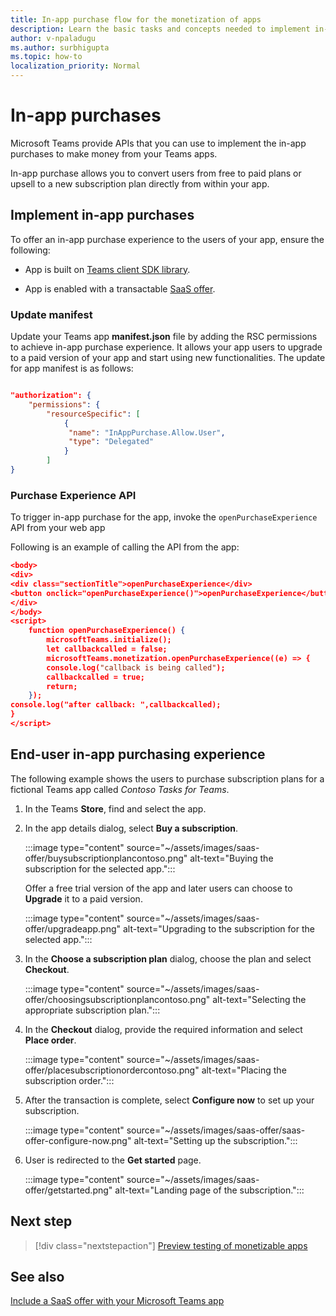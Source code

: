 ```yaml
---
title: In-app purchase flow for the monetization of apps
description: Learn the basic tasks and concepts needed to implement in-app purchases and trial functionality in teams apps.
author: v-npaladugu
ms.author: surbhigupta
ms.topic: how-to
localization_priority: Normal 
---
```


# In-app purchases

Microsoft Teams provide APIs that you can use to implement the in-app purchases to make money from your Teams apps.

In-app purchase allows you to convert users from free to paid plans or upsell to a new subscription plan directly from within your app.

## Implement in-app purchases

To offer an in-app purchase experience to the users of your app, ensure the following:

* App is built on [Teams client SDK library](https://github.com/OfficeDev/microsoft-teams-library-js).

* App is enabled with a transactable [SaaS offer](~/concepts/deploy-and-publish/appsource/prepare/include-saas-offer.md).

### Update manifest

Update your Teams app **manifest.json** file by adding the RSC permissions to achieve in-app purchase experience. It allows your app users to upgrade to a paid version of your app and start using new functionalities. The update for app manifest is as follows:

```json

"authorization": {
    "permissions": {
        "resourceSpecific": [
            {
             "name": "InAppPurchase.Allow.User",
             "type": "Delegated"
            }
        ]
}
```

### Purchase Experience API

To trigger in-app purchase for the app, invoke the `openPurchaseExperience` API from your web app

Following is an example of calling the API from the app:

```json
<body> 
<div> 
<div class="sectionTitle">openPurchaseExperience</div> 
<button onclick="openPurchaseExperience()">openPurchaseExperience</button> 
</div> 
</body> 
<script> 
    function openPurchaseExperience() { 
        microsoftTeams.initialize(); 
        let callbackcalled = false; 
        microsoftTeams.monetization.openPurchaseExperience((e) => { 
        console.log("callback is being called"); 
        callbackcalled = true; 
        return; 
    }); 
console.log("after callback: ",callbackcalled); 
} 
</script> 
```

## End-user in-app purchasing experience

The following example shows the users to purchase subscription plans for a fictional Teams app called *Contoso Tasks for Teams*.

1. In the Teams **Store**, find and select the app.

1. In the app details dialog, select **Buy a subscription**. 

    :::image type="content" source="~/assets/images/saas-offer/buysubscriptionplancontoso.png" alt-text="Buying the subscription for the selected app.":::

    Offer a free trial version of the app and later users can choose to **Upgrade** it to a paid version.

    :::image type="content" source="~/assets/images/saas-offer/upgradeapp.png" alt-text="Upgrading to the subscription for the selected app.":::

1. In the **Choose a subscription plan** dialog, choose the plan and select **Checkout**.

    :::image type="content" source="~/assets/images/saas-offer/choosingsubscriptionplancontoso.png" alt-text="Selecting the appropriate subscription plan.":::

1. In the **Checkout** dialog, provide the required information and select **Place order**.

    :::image type="content" source="~/assets/images/saas-offer/placesubscriptionordercontoso.png" alt-text="Placing the subscription order.":::

1. After the transaction is complete, select **Configure now** to set up your subscription.

    :::image type="content" source="~/assets/images/saas-offer/saas-offer-configure-now.png" alt-text="Setting up the subscription.":::

1. User is redirected to the **Get started** page.

    :::image type="content" source="~/assets/images/saas-offer/getstarted.png" alt-text="Landing page of the subscription.":::

## Next step

> [!div class="nextstepaction"]
> [Preview testing of monetizable apps](/office/dev/store/add-in-submission-guide)

## See also

[Include a SaaS offer with your Microsoft Teams app](~/concepts/deploy-and-publish/appsource/prepare/include-saas-offer.md)

